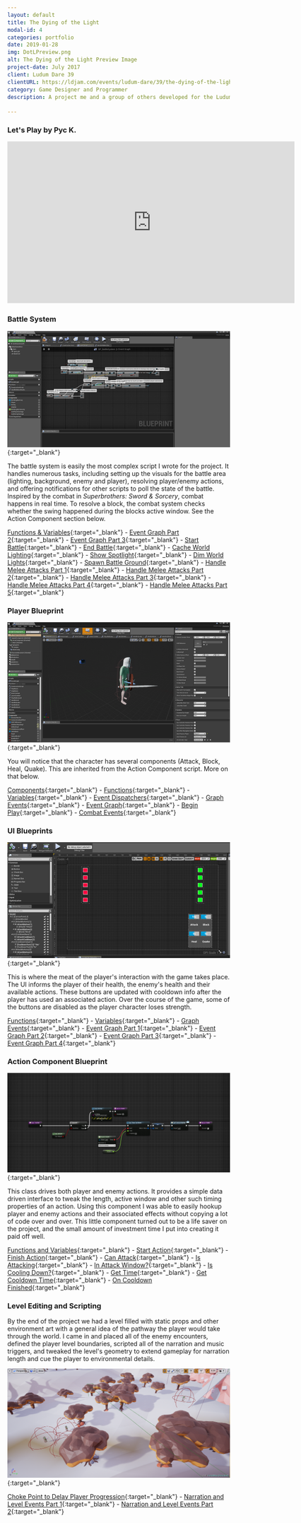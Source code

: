 ```yaml
---
layout: default
title: The Dying of the Light
modal-id: 4
categories: portfolio
date: 2019-01-28
img: DotLPreview.png
alt: The Dying of the Light Preview Image
project-date: July 2017
client: Ludum Dare 39
clientURL: https://ldjam.com/events/ludum-dare/39/the-dying-of-the-light/
category: Game Designer and Programmer
description: A project me and a group of others developed for the Ludum Dare 39 competitiontheme "Running out of Power".

---
```


### Let's Play by Pyc K.
<iframe src="https://www.youtube.com/embed/W37CbVgPvhA?rel=0" width="650" height="366" frameborder="0" allow="autoplay; encrypted-media" allowfullscreen></iframe>

### Battle System

[![Event Graph](/img/LD/BP_BattleSystem0_EventGraph_Preview.PNG)](/img/LD/BP_BattleSystem0_EventGraph.PNG){:target="_blank"}

The battle system is easily the most complex script I wrote for the project. It handles numerous tasks, including setting up the visuals for the battle area (lighting, background, enemy and player), resolving player/enemy actions, and offering notifications for other scripts to poll the state of the battle. Inspired by the combat in _Superbrothers: Sword & Sorcery_, combat happens in real time. To resolve a block, the combat system checks whether the swing happened during the blocks active window. See the Action Component section below.

[Functions & Variables](/img/LD/BP_BattleSystem0_VarsFuncs.PNG){:target="_blank"} -
[Event Graph Part 2](/img/LD/BP_BattleSystem2_EventGraph2.PNG){:target="_blank"} -
[Event Graph Part 3](/img/LD/BP_BattleSystem3_EventGraph3.PNG){:target="_blank"} -
[Start Battle](/img/LD/BP_BattleSystem11_BattleSetup.PNG){:target="_blank"} -
[End Battle](/img/LD/BP_BattleSystem9_EndBattle.PNG){:target="_blank"} -
[Cache World Lighting](/img/LD/BP_BattleSystem7_CacheWorldLights.PNG){:target="_blank"} -
[Show Spotlight](/img/LD/BP_BattleSystem8_ShowSpotlight.PNG){:target="_blank"} -
[Dim World Lights](/img/LD/BP_BattleSystem12_DimWorldLights.PNG){:target="_blank"} -
[Spawn Battle Ground](/img/LD/BP_BattleSystem13_SpawnBattleGround.PNG){:target="_blank"} -
[Handle Melee Attacks Part 1](/img/LD/BP_BattleSystem15_HandleMeleeAttacks1.PNG){:target="_blank"} -
[Handle Melee Attacks Part 2](/img/LD/BP_BattleSystem16_HandleMeleeAttacks2.PNG){:target="_blank"} -
[Handle Melee Attacks Part 3](/img/LD/BP_BattleSystem18_HandleMeleeAttacks3.PNG){:target="_blank"} -
[Handle Melee Attacks Part 4](/img/LD/BP_BattleSystem19_HandleMeleeAttacks4.PNG){:target="_blank"} -
[Handle Melee Attacks Part 5](/img/LD/BP_BattleSystem20_HandleMeleeAttacks5.PNG){:target="_blank"}

	
### Player Blueprint

[![Event Graph](/img/LD/Player/BP_Player1_Preview.PNG)](/img/LD/Player/BP_Player1.PNG){:target="_blank"}

You will notice that the character has several components (Attack, Block, Heal, Quake). This are inherited from the Action Component script. More on that below.

[Components](/img/LD/Player/BP_Player2.PNG){:target="_blank"} -
[Functions](/img/LD/Player/BP_Player3.PNG){:target="_blank"} -
[Variables](/img/LD/Player/BP_Player4.PNG){:target="_blank"} -
[Event Dispatchers](/img/LD/Player/BP_Player5.PNG){:target="_blank"} -
[Graph Events](/img/LD/Player/BP_Player21.PNG){:target="_blank"} -
[Event Graph](/img/LD/Player/BP_Player7.PNG){:target="_blank"} -
[Begin Play](/img/LD/Player/BP_Player6.PNG){:target="_blank"} -
[Combat Events](/img/LD/Player/BP_Player8.PNG){:target="_blank"}

### UI Blueprints

[![Event Graph](/img/LD/Player/HUD1_Preview.PNG)](/img/LD/Player/HUD1.PNG){:target="_blank"}

This is where the meat of the player's interaction with the game takes place. The UI informs the player of their health, the enemy's health and their available actions. These buttons are updated with cooldown info after the player has used an associated action. Over the course of the game, some of the buttons are disabled as the player character loses strength.

[Functions](/img/LD/Player/HUD2.PNG){:target="_blank"} -
[Variables](/img/LD/Player/HUD3.PNG){:target="_blank"} -
[Graph Events](/img/LD/Player/HUD4.PNG){:target="_blank"} -
[Event Graph Part 1](/img/LD/Player/HUD5.PNG){:target="_blank"} -
[Event Graph Part 2](/img/LD/Player/HUD6.PNG){:target="_blank"} -
[Event Graph Part 3](/img/LD/Player/HUD7.PNG){:target="_blank"} -
[Event Graph Part 4](/img/LD/Player/HUD8.PNG){:target="_blank"}

### Action Component Blueprint

[![Event Graph](/img/LD/BP_Action1_StartAction_Preview.PNG)](/img/LD/BP_Action1_StartAction.PNG){:target="_blank"}

This class drives both player and enemy actions. It provides a simple data driven interface to tweak the length, active window and other such timing properties of an action. Using this component I was able to easily hookup player and enemy actions and their associated effects without copying a lot of code over and over. This little component turned out to be a life saver on the project, and the small amount of investment time I put into creating it paid off well.

[Functions and Variables](/img/LD/BP_Action2_VariableFunctionList.PNG){:target="_blank"} -
[Start Action](/img/LD/BP_Action1_StartAction.PNG){:target="_blank"} -
[Finish Action](/img/LD/BP_Action3_ActionFinished.PNG){:target="_blank"} -
[Can Attack](/img/LD/BP_Action4_CanAttack.PNG){:target="_blank"} -
[Is Attacking](/img/LD/BP_Action5_IsActing.PNG){:target="_blank"} -
[In Attack Window?](/img/LD/BP_Action6_IsInWindow.PNG){:target="_blank"} -
[Is Cooling Down?](/img/LD/BP_Action7_IsCoolingDown.PNG){:target="_blank"} -
[Get Time](/img/LD/BP_Action8_GetTime.PNG){:target="_blank"} -
[Get Cooldown Time](/img/LD/BP_Action9_GetCoolDownTime.PNG){:target="_blank"} -
[On Cooldown Finished](/img/LD/BP_Action10_CoolDownFinished.PNG){:target="_blank"}

### Level Editing and Scripting

By the end of the project we had a level filled with static props and other environment art with a general idea of the pathway the player would take through the world. I came in and placed all of the enemy encounters, defined the player level boundaries, scripted all of the narration and music triggers, and tweaked the level's geometry to extend gameplay for narration length and cue the player to environmental details.

[![Event Graph](/img/LD/LevelScripting1_Preview.PNG)](/img/LD/LevelScripting1.PNG){:target="_blank"}

[Choke Point to Delay Player Progression](/img/LD/LevelScripting2.PNG){:target="_blank"} -
[Narration and Level Events Part 1](/img/LD/LevelScripting3.PNG){:target="_blank"} -
[Narration and Level Events Part 2](/img/LD/LevelScripting4.PNG){:target="_blank"}
